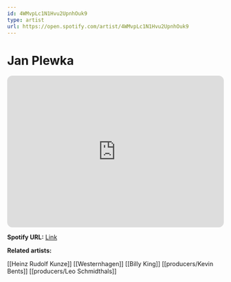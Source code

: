 ```yaml
---
id: 4WMvpLc1N1Hvu2UpnhOuk9
type: artist
url: https://open.spotify.com/artist/4WMvpLc1N1Hvu2UpnhOuk9
---
```

# Jan Plewka

<iframe style="border-radius:12px" src="https://open.spotify.com/embed/artist/4WMvpLc1N1Hvu2UpnhOuk9" width="100%" height="352" frameBorder="0" allowfullscreen="" allow="autoplay; clipboard-write; encrypted-media; fullscreen; picture-in-picture" loading="lazy"></iframe>

**Spotify URL:** [Link](https://open.spotify.com/artist/4WMvpLc1N1Hvu2UpnhOuk9)

**Related artists:**

[[Heinz Rudolf Kunze]]
[[Westernhagen]]
[[Billy King]]
[[producers/Kevin Bents]]
[[producers/Leo Schmidthals]]
